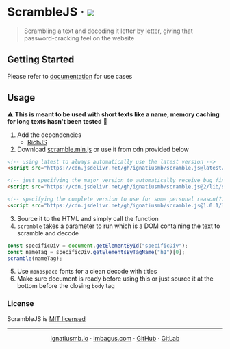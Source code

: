 # ScrambleJS &middot; [![](https://data.jsdelivr.com/v1/package/gh/ignatiusmb/scramble.js/badge?style=rounded)](https://www.jsdelivr.com/package/gh/ignatiusmb/scramble.js)
> Scrambling a text and decoding it letter by letter, giving that password-cracking feel on the website

## Getting Started
Please refer to [documentation](https://ignatiusmb.github.io/scramble.js) for use cases

## Usage
:warning: **This is meant to be used with short texts like a name, memory caching for long texts hasn't been tested** :construction:
1. Add the dependencies 
   - [RichJS](https://github.com/ignatiusmb/rich.js)
2. Download [scramble.min.js](https://github.com/ignatiusmb/scramble.js/releases/latest) or use it from cdn provided below
```html
<!-- using latest to always automatically use the latest version -->
<script src="https://cdn.jsdelivr.net/gh/ignatiusmb/scramble.js@latest/lib/scramble.min.js"></script>

<!-- just specifying the major version to automatically receive bug fixes and non-breaking features -->
<script src="https://cdn.jsdelivr.net/gh/ignatiusmb/scramble.js@2/lib/scramble.min.js"></script>

<!-- specifying the complete version to use for some personal reason(?) -->
<script src="https://cdn.jsdelivr.net/gh/ignatiusmb/scramble.js@1.0.1/lib/scramble.min.js"></script>
```
3. Source it to the HTML and simply call the function
4. `scramble` takes a parameter to run which is a DOM containing the text to scramble and decode
```javascript
const specificDiv = document.getElementById("specificDiv");
const nameTag = specificDiv.getElementsByTagName("h1")[0];
scramble(nameTag);
```
5. Use `monospace` fonts for a clean decode with titles
6. Make sure document is ready before using this or just source it at the bottom before the closing `body` tag

### License
ScrambleJS is [MIT licensed](LICENSE)

---
<p align="center">
  <a href="https://ignatiusmb.github.io">ignatiusmb.io</a>
  &middot;
  <a href="www.imbagus.com">imbagus.com</a>
  &middot;
  <a href="https://github.com/ignatiusmb">GitHub</a>
  &middot;
  <a href="https://gitlab.com/ignatiusmb">GitLab</a>
</p>
